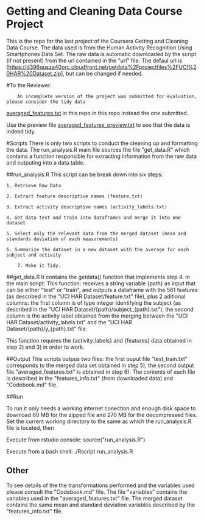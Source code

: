 Getting and Cleaning Data Course Project
=======

This is the repo for the last project of the Coursera Getting and Cleaning Data Course. The data used is from the Human Activity Recognition Using Smartphones Data Set. The raw data is automatic downloaded by the script  (if not present) from the url contained in the "url" file.
The defaul url is  [https://d396qusza40orc.cloudfront.net/getdata%2Fprojectfiles%2FUCI%20HAR%20Dataset.zip], but can be changed if needed. 

#To the Reviewer:

        An incomplete version of the project was submitted for evaluation, please consider the tidy data
[averaged_features.txt](https://github.com/marceloosg/cleanwc/blob/master/averaged_features.txt) in this repo 
in this repo instead the one submitted. 

Use the preview file [averaged_features_preview.txt](https://github.com/marceloosg/cleanwc/blob/master/averaged_features_preview.txt) to see  that the data is indeed tidy.


#Scripts
There is only two scripts to conduct the cleaning up and formatting the data.
The run\_analysis.R main file sources the file "get\_data.R" which contains a function 
responsible for extracting information from the raw data and outputing into a data.table.

##run\_analysis.R
This script can be break down into six steps:

	1. Retrieve Raw Data
	
	2. Extract feature descriptive names (feature.txt)
	
	3. Extract activity descriptive names (activity_labels.txt)
	
	4. Get data test and train into dataframes and merge it into one dataset
	
	5. Select only the relevant data from the merged dataset (mean and standards deviation of each measurements)
	
	6. Summarize the dataset in a new dataset with the average for each subject and activity

        7. Make it Tidy.

##get\_data.R
	It contains the getdata() function that implements step 4. in the main script:
This  function: receives a string variable {path} as input that can be either "test"
or "train", and outputs a dataframe with the 561 features (as described in the "UCI HAR Dataset/feature.txt" file), plus
 2 aditional columns: the first column is of type integer identifying the subject (as described in the "UCI HAR Dataset/{path}/subject\_{path}.txt"), the second column is the activity label obtained from the merging between the "UCI HAR Dataset/activity\_labels.txt" and the "UCI HAR Dataset/{path}/y\_{path}.txt" file.

This function requires the {activity\_labels} and {features} data obtained in step 2) and 3) in order to work. 


##Output
	This scripts outpus two files:
the first ouput file "test\_train.txt" corresponds to the merged data set obtained in step 5), the second output file "averaged\_features.txt" is obtained in step 6). The contents of each file is described in the "features_info.txt" (from downloaded data) and "Codebook.md" file.


##Run

To run it only needs a working internet conection and enough disk space to download  60 MB for the zipped file and 270 MB for the decompressed files.
Set the current working directory to the same as which the run_analysis.R file is located, then

Execute from rstudio console:
        source("run_analysis.R")

Execute from a bash shell:
        ./Rscript run_analysis.R
        
## Other

To see details of the the transformations performed and the variables used please consult the "Codebook.md" file.
The file "variables" contains the variables used in the "averaged\_features.txt" file.
The merged dataset contains the same mean and standard deviation variables described by the "features_info.txt" file.